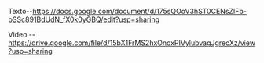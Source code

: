 Texto--https://docs.google.com/document/d/175sQOoV3hST0CENsZIFb-bSSc891BdUdN_fX0k0yGBQ/edit?usp=sharing 

Video --https://drive.google.com/file/d/15bX1FrMS2hxOnoxPIVylubvagJgrecXz/view?usp=sharing
